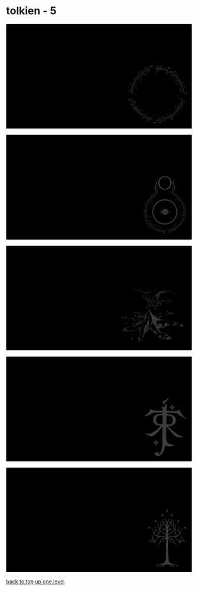 # tolkien - 5
[![one_ring_inscription_ring_a_ling.png](/terminal/grey%20on%20black/little/tolkien/one_ring_inscription_ring_a_ling.png "one_ring_inscription_ring_a_ling.png")](https://raw.githubusercontent.com/buckmanc/wallpapers/main/terminal/grey%20on%20black/little/tolkien/one_ring_inscription_ring_a_ling.png)

[![tolkien_eye_of_sauron.png](/terminal/grey%20on%20black/little/tolkien/tolkien_eye_of_sauron.png "tolkien_eye_of_sauron.png")](https://raw.githubusercontent.com/buckmanc/wallpapers/main/terminal/grey%20on%20black/little/tolkien/tolkien_eye_of_sauron.png)

[![tolkien_lonely_mountain_map.png](/terminal/grey%20on%20black/little/tolkien/tolkien_lonely_mountain_map.png "tolkien_lonely_mountain_map.png")](https://raw.githubusercontent.com/buckmanc/wallpapers/main/terminal/grey%20on%20black/little/tolkien/tolkien_lonely_mountain_map.png)

[![tolkien_monogram.png](/terminal/grey%20on%20black/little/tolkien/tolkien_monogram.png "tolkien_monogram.png")](https://raw.githubusercontent.com/buckmanc/wallpapers/main/terminal/grey%20on%20black/little/tolkien/tolkien_monogram.png)

[![tolkien_white_tree_of_gondor.png](/terminal/grey%20on%20black/little/tolkien/tolkien_white_tree_of_gondor.png "tolkien_white_tree_of_gondor.png")](https://raw.githubusercontent.com/buckmanc/wallpapers/main/terminal/grey%20on%20black/little/tolkien/tolkien_white_tree_of_gondor.png)



[back to top](#)
[up one level](/terminal/grey%20on%20black/little/README.MD)
